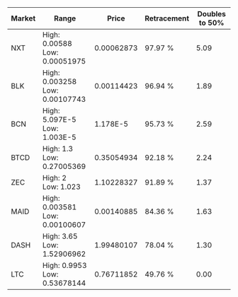 | Market | Range | Price| Retracement | Doubles to 50% |
| --- | --- | --- | --- | --- |
| NXT | High: 0.00588<br />Low: 0.00051975 | 0.00062873 | 97.97 % | 5.09 |
| BLK | High: 0.003258<br />Low: 0.00107743 | 0.00114423 | 96.94 % | 1.89 |
| BCN | High: 5.097E-5<br />Low: 1.003E-5 | 1.178E-5 | 95.73 % | 2.59 |
| BTCD | High: 1.3<br />Low: 0.27005369 | 0.35054934 | 92.18 % | 2.24 |
| ZEC | High: 2<br />Low: 1.023 | 1.10228327 | 91.89 % | 1.37 |
| MAID | High: 0.003581<br />Low: 0.00100607 | 0.00140885 | 84.36 % | 1.63 |
| DASH | High: 3.65<br />Low: 1.52906962 | 1.99480107 | 78.04 % | 1.30 |
| LTC | High: 0.9953<br />Low: 0.53678144 | 0.76711852 | 49.76 % | 0.00 |

